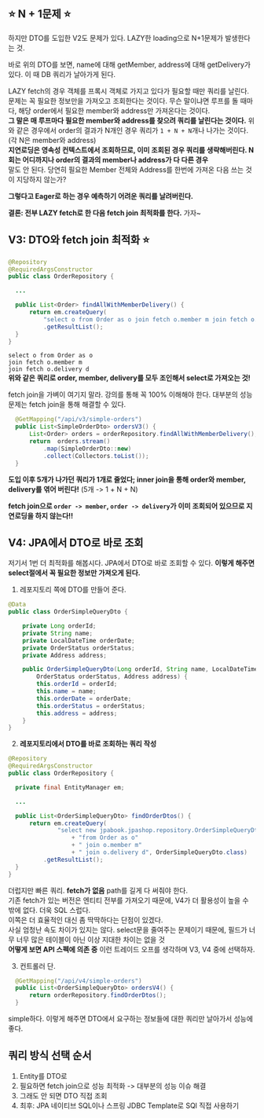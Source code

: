 ## :star: N + 1문제 :star: 
하지만 DTO를 도입한 V2도 문제가 있다. LAZY한 loading으로 N+1문제가 발생한다는 것.  <br>

바로 위의 DTO를 보면, name에 대해 getMember, address에 대해 getDelivery가 있다. 이 때 DB 쿼리가 날아가게 된다. <br>

LAZY fetch의 경우 객체를 프록시 객체로 가지고 있다가 필요할 때만 쿼리를 날린다. 문제는 꼭 필요한 정보만을 가져오고 조회한다는 것이다. 무슨 말이냐면 루프를 돌 때마다, 해당 order에서 필요한 member와 address만 가져온다는 것이다. <br>
**그 말은 매 루프마다 필요한 member와 address를 찾으려 쿼리를 날린다는 것이다.** 위와 같은 경우에서 order의 결과가 N개인 경우 쿼리가 `1 + N + N`개나 나가는 것이다. (각 N은 member와 address) <br> **지연로딩은 영속성 컨텍스트에서 조회하므로, 이미 조회된 경우 쿼리를 생략해버린다. N회는 어디까지나 order의 결과의 member나 address가 다 다른 경우** <br>
말도 안 된다. 당연히 필요한 Member 전체와 Address를 한번에 가져온 다음 쓰는 것이 지당하지 않는가? <br>

**그렇다고 Eager로 하는 경우 예측하기 어려운 쿼리를 날려버린다.** <br>

**결론: 전부 LAZY fetch로 한 다음 fetch join 최적화를 한다.** 가자~

## V3: DTO와 fetch join 최적화 :star:

```java
@Repository
@RequiredArgsConstructor
public class OrderRepository {

  ...

  public List<Order> findAllWithMemberDelivery() {
      return em.createQuery(
          "select o from Order as o join fetch o.member m join fetch o.delivery d", Order.class)
          .getResultList();
  }
}
```
`select o from Order as o`  <br>
`join fetch o.member m` <br>
`join fetch o.delivery d` <br>
**위와 같은 쿼리로 order, member, delivery를 모두 조인해서 select로 가져오는 것!** <br>

fetch join을 가벼이 여기지 말라. 강의를 통해 꼭 100% 이해해야 한다. 대부분의 성능 문제는 fetch join을 통해 해결할 수 있다.

```java
  @GetMapping("/api/v3/simple-orders")
  public List<SimpleOrderDto> ordersV3() {
      List<Order> orders = orderRepository.findAllWithMemberDelivery();
      return  orders.stream()
          .map(SimpleOrderDto::new)
          .collect(Collectors.toList());
  }
```
**도입 이후 5개가 나가던 쿼리가 1개로 줄었다; inner join을 통해 order와 member, delivery를 엮어 버린다!** (5개 -> 1 + N + N) <br>

**fetch join으로 `order -> member`, `order -> delivery`가 이미 조회되어 있으므로 지연로딩을 하지 않는다!!**


## V4: JPA에서 DTO로 바로 조회
저기서 1번 더 최적화를 해봅시다. JPA에서 DTO로 바로 조회할 수 있다. **이렇게 해주면 select절에서 꼭 필요한 정보만 가져오게 된다.**


1. 레포지토리 쪽에 DTO를 만들어 준다.
```java
@Data
public class OrderSimpleQueryDto {

    private Long orderId;
    private String name;
    private LocalDateTime orderDate;
    private OrderStatus orderStatus;
    private Address address;

    public OrderSimpleQueryDto(Long orderId, String name, LocalDateTime orderDate,
        OrderStatus orderStatus, Address address) {
        this.orderId = orderId;
        this.name = name;
        this.orderDate = orderDate;
        this.orderStatus = orderStatus;
        this.address = address;
    }
}
```

2. **레포지토리에서 DTO를 바로 조회하는 쿼리 작성**
```java
@Repository
@RequiredArgsConstructor
public class OrderRepository {

  private final EntityManager em;

  ...

  public List<OrderSimpleQueryDto> findOrderDtos() {
      return em.createQuery(
              "select new jpabook.jpashop.repository.OrderSimpleQueryDto(o.id, m.name, o.orderDate, o.status, d.address) "
                  + "from Order as o"
                  + " join o.member m"
                  + " join o.delivery d", OrderSimpleQueryDto.class)
          .getResultList();
  }
}
```
더럽지만 빠른 쿼리. **fetch가 없음** path를 길게 다 써줘야 한다.  <br>
기존 fetch가 있는 버전은 엔티티 전부를 가져오기 때문에, V4가 더 활용성이 높을 수 밖에 없다. 더욱 SQL 스럽다. <br>
이쪽은 더 효율적인 대신 좀 딱딱하다는 단점이 있겠다. <br> 
사실 엄청난 속도 차이가 있지는 않다. select문을 줄여주는 문제이기 때문에, 필드가 너무 너무 많은 테이블이 아닌 이상 지대한 차이는 없을 것 <br>
**어떻게 보면 API 스펙에 의존 중** 이런 트레이드 오프를 생각하며 V3, V4 중에 선택하자.
 
3. 컨트롤러 단.
```java
  @GetMapping("/api/v4/simple-orders")
  public List<OrderSimpleQueryDto> ordersV4() {
      return orderRepository.findOrderDtos();
  }
```
simple하다. 이렇게 해주면 DTO에서 요구하는 정보들에 대한 쿼리만 날아가서 성능에 좋다.


## 쿼리 방식 선택 순서
1. Entity를 DTO로
2. 필요하면 fetch join으로 성능 최적화 -> 대부분의 성능 이슈 해결
3. 그래도 안 되면 DTO 직접 조회
4. 최후: JPA 네이티브 SQL이나 스프링 JDBC Template로 SQl 직접 사용하기  

